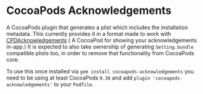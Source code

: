 # CocoaPods Acknowledgements

A CocoaPods plugin that generates a plist which includes the installation metadata. This currently provides it in a format made to work with [CPDAcknowledgements](https://github.com/cocoapods/CPDAcknowledgements) ( A CocoaPod for showing your acknowledgements in-app.) It is expected to also take ownership of generating `Setting.bundle` compatible plists too, in order to remove that functionality from CocoaPods core.

To use this once installed via `gem install cocoapods-acknowledgements` you need to be using at least CocoaPods `0.36` and add `plugin 'cocoapods-acknowledgements'` to your `Podfile`. 
